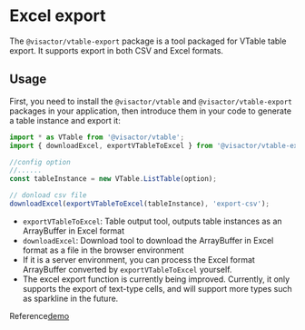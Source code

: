 # Excel export

The `@visactor/vtable-export` package is a tool packaged for VTable table export. It supports export in both CSV and Excel formats.

## Usage
First, you need to install the `@visactor/vtable` and `@visactor/vtable-export` packages in your application, then introduce them in your code to generate a table instance and export it:

```js
import * as VTable from '@visactor/vtable';
import { downloadExcel, exportVTableToExcel } from '@visactor/vtable-export';

//config option
//......
const tableInstance = new VTable.ListTable(option);

// donload csv file
downloadExcel(exportVTableToExcel(tableInstance), 'export-csv');
```

* `exportVTableToExcel`: Table output tool, outputs table instances as an ArrayBuffer in Excel format
* `downloadExcel`: Download tool to download the ArrayBuffer in Excel format as a file in the browser environment
* If it is a server environment, you can process the Excel format ArrayBuffer converted by `exportVTableToExcel` yourself.
* The excel export function is currently being improved. Currently, it only supports the export of text-type cells, and will support more types such as sparkline in the future.

Reference[demo](../../demo/export/table-export)